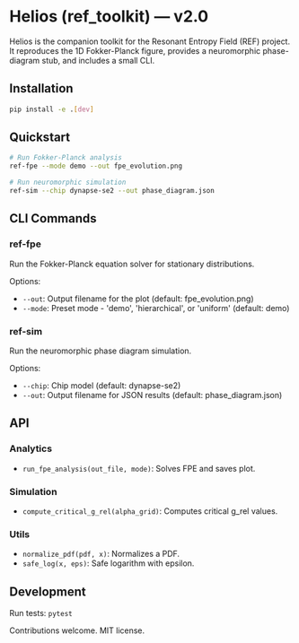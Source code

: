 # Helios (ref_toolkit) — v2.0

Helios is the companion toolkit for the Resonant Entropy Field (REF) project. It reproduces the 1D Fokker-Planck figure, provides a neuromorphic phase-diagram stub, and includes a small CLI.

## Installation

```bash
pip install -e .[dev]
```

## Quickstart

```bash
# Run Fokker-Planck analysis
ref-fpe --mode demo --out fpe_evolution.png

# Run neuromorphic simulation
ref-sim --chip dynapse-se2 --out phase_diagram.json
```

## CLI Commands

### ref-fpe

Run the Fokker-Planck equation solver for stationary distributions.

Options:
- `--out`: Output filename for the plot (default: fpe_evolution.png)
- `--mode`: Preset mode - 'demo', 'hierarchical', or 'uniform' (default: demo)

### ref-sim

Run the neuromorphic phase diagram simulation.

Options:
- `--chip`: Chip model (default: dynapse-se2)
- `--out`: Output filename for JSON results (default: phase_diagram.json)

## API

### Analytics

- `run_fpe_analysis(out_file, mode)`: Solves FPE and saves plot.

### Simulation

- `compute_critical_g_rel(alpha_grid)`: Computes critical g_rel values.

### Utils

- `normalize_pdf(pdf, x)`: Normalizes a PDF.
- `safe_log(x, eps)`: Safe logarithm with epsilon.

## Development

Run tests: `pytest`

Contributions welcome. MIT license.
